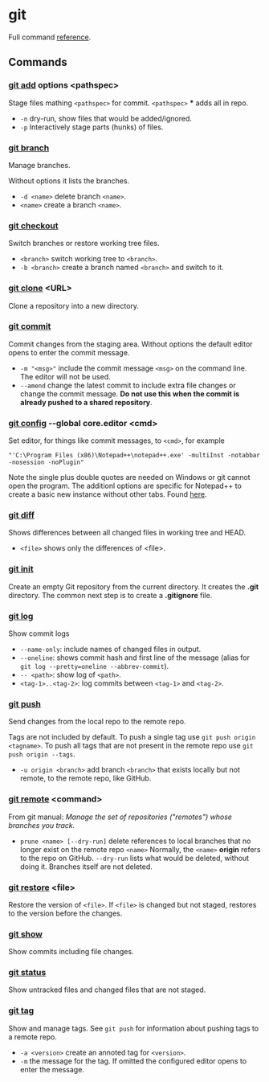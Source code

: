 # git
Full command [reference](https://git-scm.com/docs).


## Commands
### [git add](https://git-scm.com/docs/git-add) options \<pathspec>
Stage files mathing `<pathspec>` for commit. `<pathspec>` __*__ adds all in
repo.

* `-n` dry-run, show files that would be added/ignored.
* `-p` Interactively stage parts (hunks) of files.


### [git branch](https://git-scm.com/docs/git-branch)
Manage branches.

Without options it lists the branches.

* `-d <name>` delete branch `<name>`.
* `<name>` create a branch `<name>`.


### [git checkout](https://git-scm.com/docs/git-checkout)
Switch branches or restore working tree files.

* `<branch>` switch working tree to `<branch>`.
* `-b <branch>` create a branch named `<branch>` and switch to it.


### [git clone](https://git-scm.com/docs/git-clone) \<URL>
Clone a repository into a new directory.


### [git commit](https://git-scm.com/docs/git-commit)
Commit changes from the staging area. Without options the default editor opens
to enter the commit message.

* `-m "<msg>"` include the commit message `<msg>` on the command line. The
  editor will not be used.
* `--amend` change the latest commit to include extra file changes or change
  the commit message. **Do not use this when the commit is already pushed to a
  shared repository**.


### [git config](https://git-scm.com/docs/git-config) --global core.editor \<cmd>
Set editor, for things like commit messages, to `<cmd>`, for example

    "'C:\Program Files (x86)\Notepad++\notepad++.exe' -multiInst -notabbar -nosession -noPlugin"

Note the single plus double quotes are needed on Windows or git cannot open the
program. The additionl options are specific for Notepad++ to create a basic new
instance without other tabs. Found
[here](https://www.theserverside.com/blog/Coffee-Talk-Java-News-Stories-and-Opinions/How-to-set-Notepad-as-the-default-Git-editor-for-commits-instead-of-Vim).


### [git diff](https://git-scm.com/docs/git-diff)
Shows differences between all changed files in working tree and HEAD.

* `<file>` shows only the differences of \<file>.


### [git init](https://git-scm.com/docs/git-init)
Create an empty Git repository from the current directory. It creates the 
**.git** directory. The common next step is to create a **.gitignore** file.


### [git log](https://git-scm.com/docs/git-log)
Show commit logs

* `--name-only`: include names of changed files in output.
* `--oneline`: shows commit hash and first line of the message (alias for
  `git log --pretty=oneline --abbrev-commit`).
* `-- <path>`: show log of `<path>`.
* `<tag-1>..<tag-2>`: log commits between `<tag-1>` and `<tag-2>`.


### [git push](https://git-scm.com/docs/git-push)
Send changes from the local repo to the remote repo.

Tags are not included by default. To push a single tag use
`git push origin <tagname>`. To push all tags that are not present in the
remote repo use `git push origin --tags`.

* `-u origin <branch>` add branch `<branch>` that exists locally but not
  remote, to the remote repo, like GitHub.


### [git remote](https://git-scm.com/docs/git-remote) \<command>
From git manual: _Manage the set of repositories ("remotes") whose branches you
track._


* `prune <name> [--dry-run]` delete references to local branches that no longer
  exist on the remote repo `<name>` Normally, the `<name>` **origin** refers to
  the repo on GitHub. `--dry-run` lists what would be deleted, without doing
  it. Branches itself are not deleted.


### [git restore](https://git-scm.com/docs/git-restore) \<file>
Restore the version of `<file>`. If `<file>` is changed but not staged,
restores to the version before the changes.


### [git show](https://git-scm.com/docs/git-show)
Show commits including file changes.


### [git status](https://git-scm.com/docs/git-status)
Show untracked files and changed files that are not staged.


### [git tag](https://git-scm.com/docs/git-tag)
Show and manage tags. See `git push` for information about pushing tags to a
remote repo.

* `-a <version>` create an annoted tag for `<version>`.
* `-m` the message for the tag. If omitted the configured editor opens to
  enter the message.
